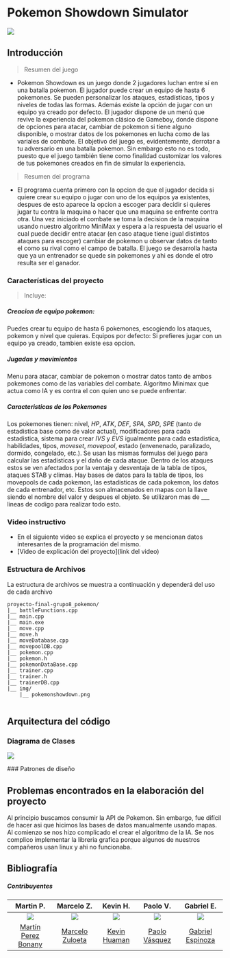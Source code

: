 # Pokemon Showdown Simulator

<p aling="center">
<img src="https://github.com/CS1103/proyecto-final-grupo8_pokemon/blob/main/img/pokemonshowdown.png">
</p>

Introducción
-----

> Resumen del juego
- Pokemon Showdown es un juego donde 2 jugadores luchan entre sí en una batalla pokemon. El jugador puede crear un equipo de hasta 6 pokemones. Se pueden personalizar los ataques, estadísticas, tipos y niveles de todas las formas. Además existe la opción de jugar con un equipo ya creado por defecto. El jugador dispone de un menú que revive la experiencia del pokemon clásico de Gameboy, donde dispone de opciones para atacar, cambiar de pokemon si tiene alguno disponible, o mostrar datos de los pokemones en lucha como de las variales de combate. El objetivo del juego es, evidentemente, derrotar a tu adversario en una batalla pokemon. Sin embargo esto no es todo, puesto que el juego también tiene como finalidad customizar los valores de tus pokemones creados en fin de simular la experiencia.

> Resumen del programa
- El programa cuenta primero con la opcion de que el jugador decida si quiere crear su equipo o jugar con uno de los equipos ya existentes, despues de esto aparece la opcion a escoger para decidir si quieres jugar tu contra la maquina o hacer que una maquina se enfrente contra otra. Una vez iniciado el combate se toma la decision de la maquina usando nuestro algoritmo MiniMax y espera a la respuesta del usuario el cual puede decidir entre atacar (en caso ataque tiene igual distintos ataques para escoger) cambiar de pokemon u observar datos de tanto el como su rival como el campo de batalla. El juego se desarrolla hasta que ya un entrenador se quede sin pokemones y ahi es donde el otro resulta ser el ganador.

### Características del proyecto
> Incluye:
##### Creacion de equipo pokemon:
Puedes crear tu equipo de hasta 6 pokemones, escogiendo los ataques, pokemon y nivel que quieras.
Equipos por defecto:
Si prefieres jugar con un equipo ya creado, tambien existe esa opcion.
##### Jugadas y movimientos
Menu para atacar, cambiar de pokemon o mostrar datos tanto de ambos pokemones como de las variables del combate.
Algoritmo Minimax que actua como IA y es contra el con quien uno se puede enfrentar.
##### Caracteristicas de los Pokemones
Los pokemones tienen: nivel, _HP_, _ATK_, _DEF_, _SPA_, _SPD_, _SPE_ (tanto de estadistica base como de valor actual), modificadores para cada estadistica, sistema para crear _IVS_ y _EVS_ igualmente para cada estadistica, habilidades, tipos, _moveset_, _movepool_, estado (envenenado, paralizado, dormido, congelado, etc.).
Se usan las mismas formulas del juego para calcular las estadisticas y el daño de cada ataque. Dentro de los ataques estos se ven afectados por la ventaja y desventaja de la tabla de tipos, ataques STAB y climas.
Hay bases de datos para la tabla de tipos, los movepools de cada pokemon, las estadisticas de cada pokemon, los datos de cada entrenador, etc. Estos son almacenados en mapas con la llave siendo el nombre del valor y despues el objeto.
Se utilizaron mas de ___ lineas de codigo para realizar todo esto.
### Video instructivo
- En el siguiente video se explica el proyecto y se mencionan datos interesantes de la programación del mismo.
- [Video de explicación del proyecto](link del video)

### Estructura de Archivos

La estructura de archivos se muestra a continuación y dependerá del uso de cada archivo

```
proyecto-final-grupo8_pokemon/
|__ battleFunctions.cpp
|__ main.cpp
|__ main.exe
|__ move.cpp
|__ move.h	
|__ moveDatabase.cpp
|__ movepoolDB.cpp
|__ pokemon.cpp
|__ pokemon.h
|__ pokemonDataBase.cpp
|__ trainer.cpp
|__ trainer.h
|__ trainerDB.cpp	
|__ img/
    |__ pokemonshowdown.png
					
```
## Arquitectura del código

### Diagrama de Clases
<p aling="center">
<img src="https://github.com/CS1103/proyecto-final-grupo8_pokemon/blob/main/img/UML%20class.png">
</p>
### Patrones de diseño

## Problemas encontrados en la elaboración del proyecto

Al principio buscamos consumir la API de Pokemon. Sin embargo, fue difícil de hacer asi que hicimos las bases de datos manualmente usando mapas.
Al comienzo se nos hizo complicado el crear el algoritmo de la IA.
Se nos complico implementar la libreria grafica porque algunos de nuestros compañeros usan linux y ahi no funcionaba.

## Bibliografía


##### Contribuyentes

| Martin P.   | Marcelo Z.  | Kevin H.   | Paolo V.   | Gabriel E. |
| :---:       |    :----:   |   :---:    |  :---:     |   :---:    |
| <img src= "https://avatars.githubusercontent.com/u/87045535?v=4">   | <img src="https://avatars.githubusercontent.com/u/85197213?v=4">   | <img src="https://avatars.githubusercontent.com/u/85197193?v=4">  | <img src="https://avatars.githubusercontent.com/u/83627663?v=4">  | <img src="https://avatars.githubusercontent.com/u/85197211?v=4">  |
| [Martín Perez Bonany](https://github.com/Owzok/)    | [Marcelo Zuloeta](https://github.com/marceloZS)    | [Kevin Huaman](https://github.com/khuaman)   | [Paolo Vásquez](https://github.com/paoloovasquezg)   |  [Gabriel Espinoza](https://github.com/Gabrieleeh32159) |
